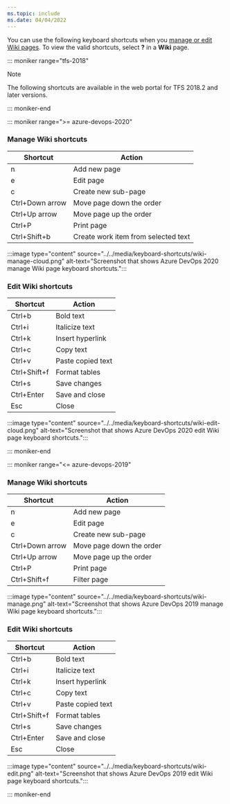 ```yaml
---
ms.topic: include
ms.date: 04/04/2022
---
```



<a id="wiki-shortcuts"></a>

You can use the following keyboard shortcuts when you [manage or edit Wiki pages](../../project/wiki/add-edit-wiki.md). To view the valid shortcuts, select **?** in a **Wiki** page.

::: moniker range="tfs-2018"

> [!NOTE]  
> The following shortcuts are available in the web portal for TFS 2018.2 and later versions.  

::: moniker-end

::: moniker range=">= azure-devops-2020"

### Manage Wiki shortcuts

|Shortcut|Action|
|---|---|
|n|Add new page|
|e|Edit page|
|c|Create new sub-page|
|Ctrl+Down arrow|Move page down the order|
|Ctrl+Up arrow|Move page up the order|
|Ctrl+P|Print page|
|Ctrl+Shift+b|Create work item from selected text|

:::image type="content" source="../../media/keyboard-shortcuts/wiki-manage-cloud.png" alt-text="Screenshot that shows Azure DevOps 2020 manage Wiki page keyboard shortcuts.":::

### Edit Wiki shortcuts

|Shortcut|Action|
|---|---|
|Ctrl+b|Bold text|
|Ctrl+i|Italicize text|
|Ctrl+k|Insert hyperlink|
|Ctrl+c|Copy text|
|Ctrl+v|Paste copied text|
|Ctrl+Shift+f|Format tables|
|Ctrl+s|Save changes|
|Ctrl+Enter|Save and close|
|Esc|Close|

:::image type="content" source="../../media/keyboard-shortcuts/wiki-edit-cloud.png" alt-text="Screenshot that shows Azure DevOps 2020 edit Wiki page keyboard shortcuts.":::

::: moniker-end

::: moniker range="<= azure-devops-2019"

### Manage Wiki shortcuts

|Shortcut|Action|
|---|---|
|n|Add new page|
|e|Edit page|
|c|Create new sub-page|
|Ctrl+Down arrow|Move page down the order|
|Ctrl+Up arrow|Move page up the order|
|Ctrl+P|Print page|
|Ctrl+Shift+f|Filter page|

:::image type="content" source="../../media/keyboard-shortcuts/wiki-manage.png" alt-text="Screenshot that shows Azure DevOps 2019 manage Wiki page keyboard shortcuts.":::

### Edit Wiki shortcuts

|Shortcut|Action|
|---|---|
|Ctrl+b|Bold text|
|Ctrl+i|Italicize text|
|Ctrl+k|Insert hyperlink|
|Ctrl+c|Copy text|
|Ctrl+v|Paste copied text|
|Ctrl+Shift+f|Format tables|
|Ctrl+s|Save changes|
|Ctrl+Enter|Save and close|
|Esc|Close|

:::image type="content" source="../../media/keyboard-shortcuts/wiki-edit.png" alt-text="Screenshot that shows Azure DevOps 2019 edit Wiki page keyboard shortcuts.":::

::: moniker-end
